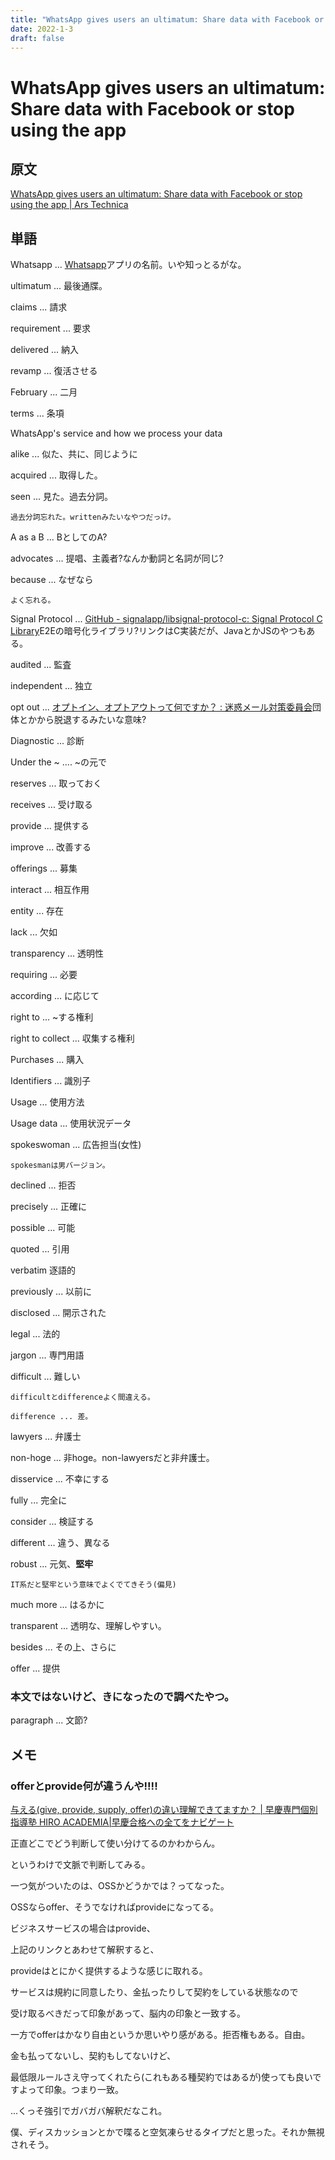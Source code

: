 ```yaml
---
title: "WhatsApp gives users an ultimatum: Share data with Facebook or stop using the app"
date: 2022-1-3
draft: false
---
```

# WhatsApp gives users an ultimatum: Share data with Facebook or stop using the app



## 原文



[WhatsApp gives users an ultimatum: Share data with Facebook or stop using the app | Ars Technica](https://arstechnica.com/tech-policy/2021/01/whatsapp-users-must-share-their-data-with-facebook-or-stop-using-the-app/)



## 単語



Whatsapp ... [Whatsapp](https://www.whatsapp.com/?lang=en)アプリの名前。いや知っとるがな。



ultimatum ... 最後通牒。



claims ... 請求



requirement ... 要求



delivered ... 納入



revamp ... 復活させる



February ... 二月



terms ... 条項



WhatsApp's service and how we process your data



alike ... 似た、共に、同じように



acquired ... 取得した。



seen ... 見た。過去分詞。

	過去分詞忘れた。writtenみたいなやつだっけ。



A as a B ... BとしてのA?



advocates ...  提唱、主義者?なんか動詞と名詞が同じ?



because ... なぜなら

	よく忘れる。



Signal Protocol ... [GitHub - signalapp/libsignal-protocol-c: Signal Protocol C Library](https://github.com/signalapp/libsignal-protocol-c)E2Eの暗号化ライブラリ?リンクはC実装だが、JavaとかJSのやつもある。



audited ... 監査



independent ... 独立



opt out ... [  オプトイン、オプトアウトって何ですか？ : 迷惑メール対策委員会](https://salt.iajapan.org/wpmu/anti_spam/universal/measure/optin-optout/)団体とかから脱退するみたいな意味?



Diagnostic ... 診断



Under the ~ .... ~の元で



reserves ... 取っておく



receives ... 受け取る



provide ... 提供する



improve ... 改善する



offerings ... 募集



interact ... 相互作用



entity ... 存在



lack ... 欠如



transparency ... 透明性



requiring ... 必要



according ... に応じて



right to ... ~する権利



right to collect ... 収集する権利



Purchases ... 購入



Identifiers ... 識別子



Usage ... 使用方法



Usage data ... 使用状況データ



spokeswoman ... 広告担当(女性)

	spokesmanは男バージョン。



declined ... 拒否



precisely ... 正確に



possible ... 可能



quoted ... 引用



verbatim 逐語的



previously ... 以前に



disclosed ... 開示された



legal ... 法的



jargon ... 専門用語



difficult ... 難しい

	difficultとdifferenceよく間違える。

	difference ... 差。



lawyers ... 弁護士



non-hoge ... 非hoge。non-lawyersだと非弁護士。



disservice ... 不幸にする



fully ... 完全に



consider ... 検証する



different ... 違う、異なる



robust ... 元気、**堅牢**

	IT系だと堅牢という意味でよくでてきそう(偏見)



much more ... はるかに



transparent ... 透明な、理解しやすい。



besides ... その上、さらに



offer ... 提供



### 本文ではないけど、きになったので調べたやつ。



paragraph ... 文節?



## メモ



### offerとprovide何が違うんや!!!!



[与える(give, provide, supply, offer)の違い理解できてますか？ | 早慶専門個別指導塾 HIRO ACADEMIA|早慶合格への全てをナビゲート](https://hiroacademia.jpn.com/blog/column/english/differencebetweenwords/%E4%B8%8E%E3%81%88%E3%82%8Bgive-provide-supply-offer%E3%81%AE%E9%81%95%E3%81%84%E7%90%86%E8%A7%A3%E3%81%A7%E3%81%8D%E3%81%A6%E3%81%BE%E3%81%99%E3%81%8B%EF%BC%9F/)



正直どこでどう判断して使い分けてるのかわからん。



というわけで文脈で判断してみる。



一つ気がついたのは、OSSかどうかでは？ってなった。



OSSならoffer、そうでなければprovideになってる。



ビジネスサービスの場合はprovide、



上記のリンクとあわせて解釈すると、



provideはとにかく提供するような感じに取れる。



サービスは規約に同意したり、金払ったりして契約をしている状態なので



受け取るべきだって印象があって、脳内の印象と一致する。



一方でofferはかなり自由というか思いやり感がある。拒否権もある。自由。



金も払ってないし、契約もしてないけど、



最低限ルールさえ守ってくれたら(これもある種契約ではあるが)使っても良いですよって印象。つまり一致。



...くっそ強引でガバガバ解釈だなこれ。



僕、ディスカッションとかで喋ると空気凍らせるタイプだと思った。それか無視されそう。
